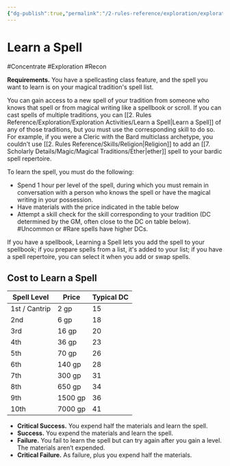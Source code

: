 ```yaml
---
{"dg-publish":true,"permalink":"/2-rules-reference/exploration/exploration-activities/learn-a-spell/","noteIcon":""}
---
```


# Learn a Spell
#Concentrate #Exploration #Recon 

**Requirements.** You have a spellcasting class feature, and the spell you want to learn is on your magical tradition's spell list.

You can gain access to a new spell of your tradition from someone who knows that spell or from magical writing like a spellbook or scroll. If you can cast spells of multiple traditions, you can [[2. Rules Reference/Exploration/Exploration Activities/Learn a Spell\|Learn a Spell]] of any of those traditions, but you must use the corresponding skill to do so. For example, if you were a Cleric with the Bard multiclass archetype, you couldn't use [[2. Rules Reference/Skills/Religion\|Religion]] to add an [[7. Scholarly Details/Magic/Magical Traditions/Ether\|ether]] spell to your bardic spell repertoire.

To learn the spell, you must do the following:
- Spend 1 hour per level of the spell, during which you must remain in conversation with a person who knows the spell or have the magical writing in your possession.
- Have materials with the price indicated in the table below
- Attempt a skill check for the skill corresponding to your tradition (DC determined by the GM, often close to the DC on table below). #Uncommon or #Rare spells have higher DCs.

If you have a spellbook, Learning a Spell lets you add the spell to your spellbook; if you prepare spells from a list, it's added to your list; if you have a spell repertoire, you can select it when you add or swap spells.

## Cost to Learn a Spell

| Spell Level   | Price   | Typical DC |
| ------------- | ------- | ---------- |
| 1st / Cantrip | 2 gp    | 15         |
| 2nd           | 6 gp    | 18         |
| 3rd           | 16 gp   | 20         |
| 4th           | 36 gp   | 23         |
| 5th           | 70 gp   | 26         |
| 6th           | 140 gp  | 28         |
| 7th           | 300 gp  | 31         |
| 8th           | 650 gp  | 34         |
| 9th           | 1500 gp | 36         |
| 10th          | 7000 gp | 41         |

- **Critical Success.** You expend half the materials and learn the spell.
- **Success.** You expend the materials and learn the spell.
- **Failure.** You fail to learn the spell but can try again after you gain a level. The materials aren’t expended.
- **Critical Failure.** As failure, plus you expend half the materials.
